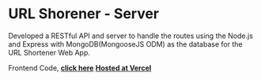 # URL Shorener - Server

Developed a RESTful API and server to handle the routes using the Node.js and Express with MongoDB(MongooseJS ODM) as the database for the URL Shortener Web App.

Frontend Code, **[click here](https://github.com/nmudd037/urlShortener)**
**[Hosted at Vercel](https://urlshortener-mnr.vercel.app/)**
